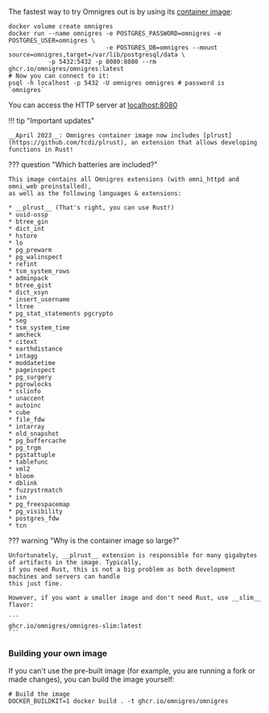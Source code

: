 The fastest way to try Omnigres out is by using
its [container image](https://github.com/omnigres/omnigres/pkgs/container/omnigres):

```shell
docker volume create omnigres
docker run --name omnigres -e POSTGRES_PASSWORD=omnigres -e POSTGRES_USER=omnigres \
                           -e POSTGRES_DB=omnigres --mount source=omnigres,target=/var/lib/postgresql/data \
           -p 5432:5432 -p 8080:8080 --rm ghcr.io/omnigres/omnigres:latest
# Now you can connect to it:
psql -h localhost -p 5432 -U omnigres omnigres # password is `omnigres`
```

You can access the HTTP server at [localhost:8080](http://localhost:8080)

!!! tip "Important updates"

    __April 2023__: Omnigres container image now includes [plrust](https://github.com/tcdi/plrust), an extension that allows developing
    functions in Rust!

??? question "Which batteries are included?"

    This image contains all Omnigres extensions (with omni_httpd and omni_web preinstalled),
    as well as the following languages & extensions:
    
    * __plrust__ (That's right, you can use Rust!)
    * uuid-ossp
    * btree_gin
    * dict_int
    * hstore
    * lo
    * pg_prewarm
    * pg_walinspect
    * refint
    * tsm_system_rows
    * adminpack
    * btree_gist
    * dict_xsyn
    * insert_username
    * ltree
    * pg_stat_statements pgcrypto
    * seg
    * tsm_system_time
    * amcheck
    * citext
    * earthdistance
    * intagg
    * moddatetime
    * pageinspect
    * pg_surgery
    * pgrowlocks
    * sslinfo
    * unaccent
    * autoinc
    * cube
    * file_fdw
    * intarray
    * old_snapshot
    * pg_buffercache
    * pg_trgm
    * pgstattuple
    * tablefunc
    * xml2
    * bloom
    * dblink
    * fuzzystrmatch
    * isn
    * pg_freespacemap
    * pg_visibility
    * postgres_fdw
    * tcn

??? warning "Why is the container image so large?"

    Unfortunately, __plrust__ extension is responsible for many gigabytes of artifacts in the image. Typically,
    if you need Rust, this is not a big problem as both development machines and servers can handle
    this just fine.

    However, if you want a smaller image and don't need Rust, use __slim__ flavor:

    ```
    ghcr.io/omnigres/omnigres-slim:latest
    ```

### Building your own image

If you can't use the pre-built image (for example, you are running a fork or made changes), you can build the image
yourself:

```shell
# Build the image
DOCKER_BUILDKIT=1 docker build . -t ghcr.io/omnigres/omnigres
```
